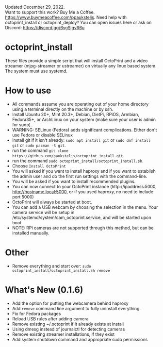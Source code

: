 Updated December 29, 2022.  
Want to support this work? Buy Me a Coffee. https://www.buymeacoffee.com/ppaukstelis.
Need help with octoprint_install or octoprint_deploy? You can open issues here or ask on Discord: https://discord.gg/6vgSjgvR6u
# octoprint_install
These files provide a simple script that will install OctoPrint and a video streamer (mjpg-streamer or ustreamer) on virtually any linux based system. The system must use systemd.

# How to use
* All commands assume you are operating out of your home directory using a terminal directly on the machine or by ssh.
* Install Ubuntu 20+, Mint 20.3+, Debian, DietPi, RPiOS, Armbian, Fedora35+, or ArchLinux on your system (make sure your user is admin for sudo).
* WARNING: SELinux (Fedora) adds significant complications. Either don't use Fedora or disable SELinux
* Install git if it isn't already: `sudo apt install git` or `sudo dnf install git` or `sudo pacman -S git`.
* run the command `git clone https://github.com/paukstelis/octoprint_install.git`.
* run the command `sudo octoprint_install/octoprint_install.sh`.
* Choose `Install OctoPrint`
* You will asked if you want to install haproxy and if you want to establish the admin user and do the first run settings with the command-line.
* You will be asked if you want to install recommended plugins.
* You can now connect to your OctoPrint instance (http://ipaddress:5000, http://hostname.local:5000, or if you used haproxy, no need to include port 5000)
* OctoPrint will always be started at boot.
* You can add a USB webcam by choosing the selection in the menu. Your camera service will be setup in /etc/systemd/system/cam_octoprint.service, and will be started upon boot
* NOTE: RPi cameras are not supported through this method, but can be installed manually.

# Other
* Remove everything and start over: `sudo octoprint_install/octoprint_install.sh remove`

# What's New (0.1.6)
* Add the option for putting the webcamera behind haproxy
* Add `remove` command line argument to fully uninstall everything.
* Fix for Fedora packages
* Reload USB rules after adding camera
* Remove existing ~/.octoprint if it already exists at install
* Using dmesg instead of journalctl for detecting cameras
* Remove existing streamer installations, if they exist
* Add system shutdown command and appropriate sudo permissions